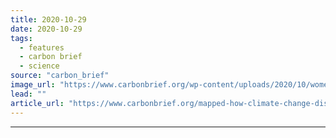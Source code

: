 ```yaml
---
title: 2020-10-29
date: 2020-10-29
tags: 
  - features
  - carbon brief
  - science
source: "carbon_brief"
image_url: "https://www.carbonbrief.org/wp-content/uploads/2020/10/women-children-flooding-JD0KR5-583x372.jpg"
lead: ""
article_url: "https://www.carbonbrief.org/mapped-how-climate-change-disproportionately-affects-womens-health"
---
```


---
